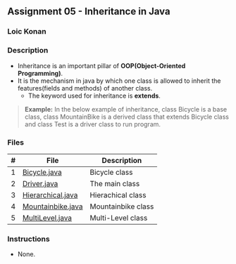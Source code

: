 ## Assignment 05 - Inheritance in Java

### Loic Konan

### Description

- Inheritance is an important pillar of **OOP(Object-Oriented Programming)**.<br> 
- It is the mechanism in java by which one class is allowed to inherit the features(fields and methods) of another class.
  - The keyword used for inheritance is **extends**.
  
> **Example:** In the below example of inheritance, class Bicycle is a base class,
> class MountainBike is a derived class that extends Bicycle class and class Test is a driver class to run program.

### Files

|   #   | File                                   | Description        |
| :---: | -------------------------------------- | ------------------ |
|   1   | [Bicycle.java](Bicycle.java)           | Bicycle class      |
|   2   | [Driver.java](Driver.java)             | The main class     |
|   3   | [Hierarchical.java](Hierarchical.java) | Hierachical class  |
|   4   | [Mountainbike.java](Mountainbike.java) | Mountainbike class |
|   5   | [MultiLevel.java](MultiLevel.java)     | Multi-Level class  |

### Instructions

- None.

